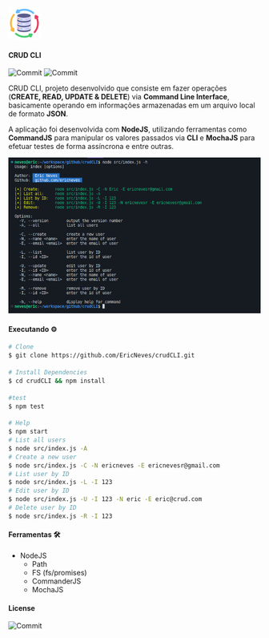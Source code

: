 ![Database Image](.github/database.png)

#### CRUD CLI

![Commit](https://img.shields.io/github/last-commit/ericneves/crudcli?color=success&label=commit&logo=appveyor&logoColor=success&style=flat-square)
![Commit](https://img.shields.io/github/license/EricNeves/crudcli?color=success&logo=appveyor&logoColor=success&style=flat-square)

<p>CRUD CLI, projeto desenvolvido que consiste em fazer operações (<strong>CREATE, READ, UPDATE & DELETE</strong>) via <strong>Command Line Interface</strong>, basicamente operando em informações armazenadas em um arquivo local de formato <strong>JSON</strong>.</p>

<p>A aplicação foi desenvolvida com <strong>NodeJS</strong>, utilizando ferramentas como <strong>CommandJS</strong> para manipular os valores passados via <strong>CLI</strong> e <strong>MochaJS</strong> para efetuar testes de forma assíncrona e entre outras.</p>

![Screenshot](.github/screenshot.png)

#### Executando ⚙️

```sh
# Clone
$ git clone https://github.com/EricNeves/crudCLI.git

# Install Dependencies
$ cd crudCLI && npm install

#test
$ npm test

# Help
$ npm start
# List all users
$ node src/index.js -A
# Create a new user
$ node src/index.js -C -N ericneves -E ericnevesr@gmail.com
# List user by ID
$ node src/index.js -L -I 123
# Edit user by ID
$ node src/index.js -U -I 123 -N eric -E eric@crud.com
# Delete user by ID
$ node src/index.js -R -I 123

```

#### Ferramentas 🛠

   * NodeJS
     * Path
     * FS (fs/promises)
     * CommanderJS
     * MochaJS

#### License

![Commit](https://img.shields.io/github/license/EricNeves/crudcli?color=success&logo=appveyor&logoColor=success&style=flat-square)
